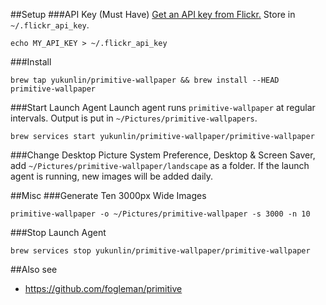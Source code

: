 ##Setup
###API Key (Must Have)
[Get an API key from Flickr.](https://www.flickr.com/services/api/misc.api_keys.html) Store in ```~/.flickr_api_key```.

```
echo MY_API_KEY > ~/.flickr_api_key
```

###Install
```
brew tap yukunlin/primitive-wallpaper && brew install --HEAD  primitive-wallpaper
```

###Start Launch Agent
Launch agent runs ```primitive-wallpaper``` at regular intervals. Output is put in ```~/Pictures/primitive-wallpapers```.

```
brew services start yukunlin/primitive-wallpaper/primitive-wallpaper
```

###Change Desktop Picture
System Preference, Desktop & Screen Saver, add ```~/Pictures/primitive-wallpaper/landscape``` as a folder. If the launch agent is running, new images will be added daily.

##Misc
###Generate Ten 3000px Wide Images
```
primitive-wallpaper -o ~/Pictures/primitive-wallpaper -s 3000 -n 10
```
###Stop Launch Agent
```
brew services stop yukunlin/primitive-wallpaper/primitive-wallpaper
```

##Also see
* https://github.com/fogleman/primitive
